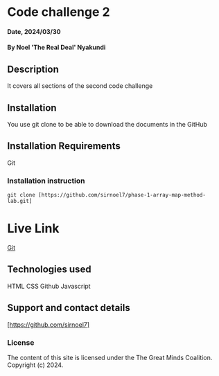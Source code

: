 # Code challenge 2

#### Date, 2024/03/30

#### By Noel 'The Real Deal' Nyakundi

## Description
It covers all sections of the second code challenge

## Installation
You use git clone to be able to download the documents in the GitHub

## Installation Requirements
Git

### Installation instruction
```
git clone [https://github.com/sirnoel7/phase-1-array-map-method-lab.git]
```

# Live Link
[Git](https://sirnoel7.github.io/codechallenge2/)

## Technologies used
HTML
CSS
Github
Javascript

## Support and contact details
[https://github.com/sirnoel7]

### License
The content of this site is licensed under the The Great Minds Coalition.
Copyright (c) 2024.








